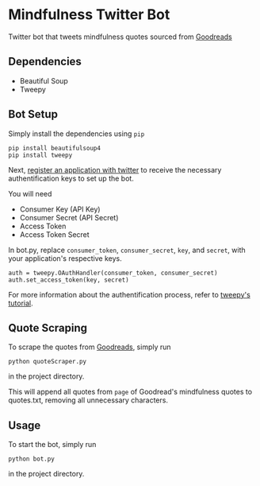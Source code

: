 # Mindfulness Twitter Bot
Twitter bot that tweets mindfulness quotes sourced from [Goodreads](https://www.goodreads.com/quotes/tag/mindfulness)

## Dependencies
- Beautiful Soup 
- Tweepy 


## Bot Setup

Simply install the dependencies using `pip`

```
pip install beautifulsoup4
pip install tweepy
```

Next, [register an application with twitter](https://developer.twitter.com/) to receive the necessary authentification keys to set up the bot. 

You will need 
- Consumer Key (API Key)
- Consumer Secret (API Secret)
- Access Token
- Access Token Secret

In bot.py, replace `consumer_token`, `consumer_secret`, `key`, and `secret`, with your application's respective keys.

```
auth = tweepy.OAuthHandler(consumer_token, consumer_secret)
auth.set_access_token(key, secret)
```
For more information about the authentification process, refer to [tweepy's tutorial](http://docs.tweepy.org/en/v3.5.0/auth_tutorial.html).

## Quote Scraping

To scrape the quotes from [Goodreads](https://www.goodreads.com/quotes/tag/mindfulness), simply run

```
python quoteScraper.py
```
in the project directory.

This will append all quotes from `page` of Goodread's mindfulness quotes to quotes.txt, removing all unnecessary characters.

## Usage

To start the bot, simply run 

```
python bot.py
```
in the project directory.
